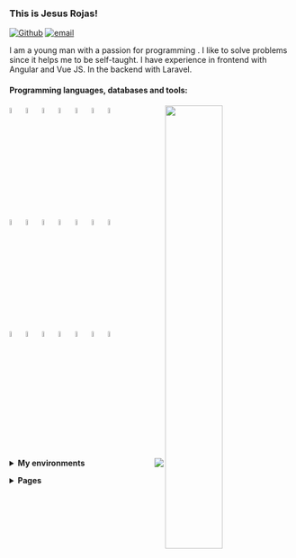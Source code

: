 ### This is Jesus Rojas!

[![Github](https://img.shields.io/badge/-Github-000?style=flat&logo=Github&logoColor=white)](https://github.com/Jesus-Rojas)
[![email](https://img.shields.io/badge/-jarojas6524@misena.edu.co-000?style=flat-square&logo=gmail)](mailto:jarojas6524@misena.edu.co)

I am a young man with a passion for programming .
I like to solve problems since it helps me to be self-taught.
I have experience in frontend with Angular and Vue JS. In the backend with Laravel.


#### Programming languages, databases and tools: 
<!-- Github States -->
<p>
    <!-- Config Api Github -->
    <img width="45%" align="right" src="https://github-readme-stats.vercel.app/api?username=Jesus-Rojas&show_icons=true&hide_border=true&show_icons=true&theme=chartreuse-dark" />
    <!-- Icons Languages -->
    <code><img width="5%" src="https://www.vectorlogo.zone/logos/w3_html5/w3_html5-icon.svg"></code>
    <code><img width="5%" src="https://www.vectorlogo.zone/logos/w3_css/w3_css-icon.svg"></code>
    <code><img width="5%" src="https://www.vectorlogo.zone/logos/nodejs/nodejs-icon.svg"></code>
    <code><img width="5%" src="https://www.vectorlogo.zone/logos/firebase/firebase-icon.svg"></code>
    <code><img width="5%" src="https://www.vectorlogo.zone/logos/postgresql/postgresql-icon.svg"></code>
    <code><img width="5%" src="https://www.vectorlogo.zone/logos/mongodb/mongodb-icon.svg"></code>
    <code><img width="5%" src="https://www.vectorlogo.zone/logos/mysql/mysql-icon.svg"></code>
    <br>
    <code><img width="5%" src="https://www.vectorlogo.zone/logos/angular/angular-icon.svg"></code>
    <code><img width="5%" src="https://www.vectorlogo.zone/logos/reactjs/reactjs-icon.svg"></code>
    <code><img width="5%" src="https://www.vectorlogo.zone/logos/vuejs/vuejs-icon.svg"></code>
    <code><img width="5%" src="https://www.vectorlogo.zone/logos/graphql/graphql-icon.svg"></code>
    <code><img width="5%" src="https://www.vectorlogo.zone/logos/js_webpack/js_webpack-icon.svg"></code>
    <code><img width="5%" src="https://www.vectorlogo.zone/logos/electronjs/electronjs-icon.svg"></code>
    <code><img width="5%" src="https://www.vectorlogo.zone/logos/npmjs/npmjs-icon.svg"></code>
    <br>
    <code><img width="5%" src="https://www.vectorlogo.zone/logos/getbootstrap/getbootstrap-icon.svg"></code>
    <code><img width="5%" src="https://www.vectorlogo.zone/logos/sass-lang/sass-lang-icon.svg"></code>
    <code><img width="5%" src="https://www.vectorlogo.zone/logos/git-scm/git-scm-icon.svg"></code>
    <code><img width="5%" src="https://www.vectorlogo.zone/logos/getpostman/getpostman-icon.svg"></code>
    <code><img width="5%" src="https://www.vectorlogo.zone/logos/python/python-icon.svg"></code>
    <code><img width="5%" src="https://www.vectorlogo.zone/logos/php/php-icon.svg"></code>
    <code><img width="5%" src="https://www.vectorlogo.zone/logos/laravel/laravel-icon.svg"></code>
    <br>
    <br>
</p>

<p>
    <img src="https://github-readme-stats.vercel.app/api/top-langs/?username=Jesus-Rojas&layout=compact&theme=chartreuse-dark&hide_border=true" align="right">
</p>
<!-- Environments -->
<p>
    <details>
        <summary>
            <strong>My environments</strong>
        </summary>
        <details>
            <summary>
                <strong>Laptop</strong>
            </summary>
            <ul>
                <li>CPU: Intel Celeron N 2840 (max 2.58 GHz)</li>
                <li>RAM: 8GB (DDR3 - 1600mhz)</li>
                <li>SSD: 240GB</li>
                <li>HDD: 500GB</li>
                <li> OS: Linux Lite</li>
            </ul>
        </details>
    </details>
</p>
<!-- Pages -->
<p>
    <details>
        <summary>
            <strong>Pages</strong>
        </summary>
        <details>
            <summary>
                <strong>Vue</strong>
            </summary>
            <ul>
                <li>
                    <a target="_blank" href="https://jesus-rojas.github.io/platzi-music">Platzi Music</a>
                </li>
                <li>
                    <a href="#">Task Inertia (pending server from backend)</a>
                </li>
                <li>
                    <a href="#">Counter (Pending)</a>
                </li>
            </ul>
        </details>
        <details>
            <summary>
                <strong>Angular</strong>
            </summary>
            <ul>
                <li>
                    <a href="https://jesus-rojas.github.io/App-Heroes">App Heroes</a>
                </li>
                <li>
                    <a href="https://jesus-rojas.github.io/Angular-Graficas">Graficas</a>
                </li>
                <li>
                    <a href="https://jesus-rojas.github.io/Pipes">Pipes</a>
                </li>
                <li>
                    <a href="https://jesus-rojas.github.io/Angular-Forms">Formularios</a>
                </li>
                <li>
                    <a href="https://jesus-rojas.github.io/Mapas-Angular">Mapas</a>
                </li>
                <li>
                    <a href="https://jesus-rojas.github.io/API-Giphy">Gifs</a>
                </li>
                <li>
                    <a href="https://jesus-rojas.github.io/Angular-Selectores-Anidados">Select Dinamicos</a>
                </li>
                <li>
                    <a href="https://jesus-rojas.github.io/Angular-Directivas-Personalizadas">Directivas</a>
                </li>
                <li>
                    <a href="https://jesus-rojas.github.io/Input-Output">Comunicacion de padre e hijo</a>
                </li>
                <li>
                    <a href="https://jesus-rojas.github.io/App-Sneider">App Sneider</a>
                </li>
                <li>
                    <a href="https://jesus-rojas.github.io/WebApp-Angular">WebApp + Firebase</a>
                </li>
                <li>
                    <a href="https://jesus-rojas.github.io/Rest-Countries">Paises (Pending - Fix API Countries)</a>
                </li>
                <li>
                    <a href="https://jesus-rojas.github.io/sofka-frontend">Sofka Quiz</a>
                </li>
            </ul>
        </details>
        <details>
            <summary>
                <strong>React</strong>
            </summary>
            <ul>
                <li>
                    <a href="#">Task (I'm working in this)</a>
                </li>
            </ul>
        </details>
        <details>
            <summary>
                <strong>Javascript</strong>
            </summary>
            <ul>
                <li>
                    <a href="https://jesus-rojas.github.io/Calculadora">Calculadora</a>
                </li>
                <li>
                    <a href="https://jesus-rojas.github.io/ajedrez-caballo">Ajedrez Move Horse</a>
                </li>
                <li>
                    <a href="https://jesus-rojas.github.io/Ciclos-Arreglos">SENA Exercises</a>
                </li>
            </ul>
        </details>
        <details>
            <summary>
                <strong>Html</strong>
            </summary>
            <ul>
                <li>
                    <a href="https://jesus-rojas.github.io/Pagina-Web">First Page</a>
                </li>
                <li>
                    <a href="https://github.com/Jesus-Rojas/trabajo-usco-css-3">Exercise Usco 3</a>
                </li>
                <li>
                    <a href="https://github.com/Jesus-Rojas/trabajo-usco-css-4">Exercise Usco 4</a>
                </li>
                <li>
                    <a href="https://github.com/Jesus-Rojas/prototype-bus-responsive">Flexbox Distribution Bus Skeleton</a>
                </li>
            </ul>
        </details>
    </details>
</p>